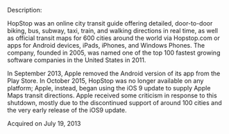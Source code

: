 Description:

HopStop was an online city transit guide offering detailed, door-to-door biking, bus, subway, taxi, train, and walking directions in real time, as well as official transit maps for 600 cities around the world via Hopstop.com or apps for Android devices, iPads, iPhones, and Windows Phones. The company, founded in 2005, was named one of the top 100 fastest growing software companies in the United States in 2011.

In September 2013, Apple removed the Android version of its app from the Play Store. In October 2015, HopStop was no longer available on any platform; Apple, instead, began using the iOS 9 update to supply Apple Maps transit directions. Apple received some criticism in response to this shutdown, mostly due to the discontinued support of around 100 cities and the very early release of the iOS9 update.

Acquired on July 19, 2013